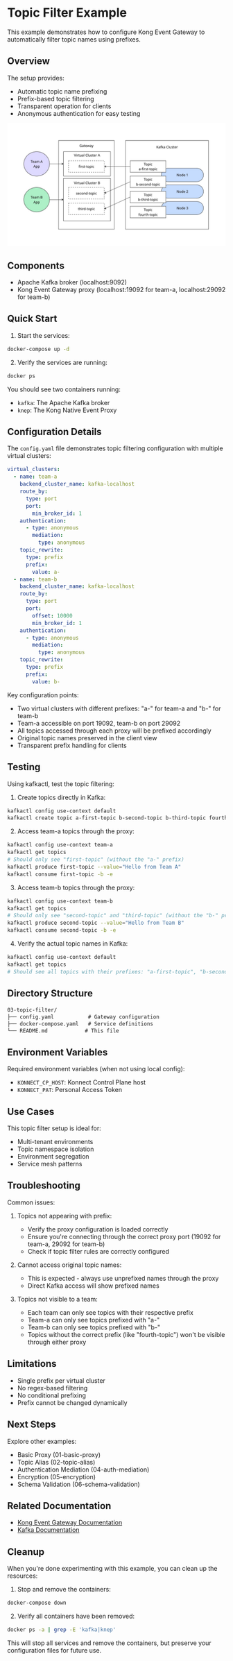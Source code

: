 # Topic Filter Example

This example demonstrates how to configure Kong Event Gateway to automatically filter topic names using prefixes.

## Overview

The setup provides:
- Automatic topic name prefixing
- Prefix-based topic filtering
- Transparent operation for clients
- Anonymous authentication for easy testing

![topic-filter](topic-filter.jpg)

## Components

- Apache Kafka broker (localhost:9092)
- Kong Event Gateway proxy (localhost:19092 for team-a, localhost:29092 for team-b)

## Quick Start

1. Start the services:
```bash
docker-compose up -d
```

2. Verify the services are running:
```bash
docker ps
```

You should see two containers running:
- `kafka`: The Apache Kafka broker
- `knep`: The Kong Native Event Proxy

## Configuration Details

The `config.yaml` file demonstrates topic filtering configuration with multiple virtual clusters:

```yaml
virtual_clusters:
  - name: team-a
    backend_cluster_name: kafka-localhost
    route_by:
      type: port
      port:
        min_broker_id: 1
    authentication:
      - type: anonymous
        mediation:
          type: anonymous
    topic_rewrite:
      type: prefix
      prefix:
        value: a-
  - name: team-b
    backend_cluster_name: kafka-localhost
    route_by:
      type: port
      port:
        offset: 10000
        min_broker_id: 1
    authentication:
      - type: anonymous
        mediation:
          type: anonymous
    topic_rewrite:
      type: prefix
      prefix:
        value: b-
```

Key configuration points:
- Two virtual clusters with different prefixes: "a-" for team-a and "b-" for team-b
- Team-a accessible on port 19092, team-b on port 29092
- All topics accessed through each proxy will be prefixed accordingly
- Original topic names preserved in the client view
- Transparent prefix handling for clients

## Testing

Using kafkactl, test the topic filtering:

1. Create topics directly in Kafka:
```bash
kafkactl config use-context default
kafkactl create topic a-first-topic b-second-topic b-third-topic fourth-topic
```

2. Access team-a topics through the proxy:
```bash
kafkactl config use-context team-a
kafkactl get topics
# Should only see "first-topic" (without the "a-" prefix)
kafkactl produce first-topic --value="Hello from Team A"
kafkactl consume first-topic -b -e
```

3. Access team-b topics through the proxy:
```bash
kafkactl config use-context team-b
kafkactl get topics
# Should only see "second-topic" and "third-topic" (without the "b-" prefix)
kafkactl produce second-topic --value="Hello from Team B"
kafkactl consume second-topic -b -e
```

4. Verify the actual topic names in Kafka:
```bash
kafkactl config use-context default
kafkactl get topics
# Should see all topics with their prefixes: "a-first-topic", "b-second-topic", etc.
```

## Directory Structure

```
03-topic-filter/
├── config.yaml           # Gateway configuration
├── docker-compose.yaml   # Service definitions
└── README.md            # This file
```

## Environment Variables

Required environment variables (when not using local config):
- `KONNECT_CP_HOST`: Konnect Control Plane host
- `KONNECT_PAT`: Personal Access Token

## Use Cases

This topic filter setup is ideal for:
- Multi-tenant environments
- Topic namespace isolation
- Environment segregation
- Service mesh patterns

## Troubleshooting

Common issues:

1. Topics not appearing with prefix:
   - Verify the proxy configuration is loaded correctly
   - Ensure you're connecting through the correct proxy port (19092 for team-a, 29092 for team-b)
   - Check if topic filter rules are correctly configured

2. Cannot access original topic names:
   - This is expected - always use unprefixed names through the proxy
   - Direct Kafka access will show prefixed names

3. Topics not visible to a team:
   - Each team can only see topics with their respective prefix
   - Team-a can only see topics prefixed with "a-"
   - Team-b can only see topics prefixed with "b-"
   - Topics without the correct prefix (like "fourth-topic") won't be visible through either proxy

## Limitations

- Single prefix per virtual cluster
- No regex-based filtering
- No conditional prefixing
- Prefix cannot be changed dynamically

## Next Steps

Explore other examples:
- Basic Proxy (01-basic-proxy)
- Topic Alias (02-topic-alias)
- Authentication Mediation (04-auth-mediation)
- Encryption (05-encryption)
- Schema Validation (06-schema-validation)

## Related Documentation

- [Kong Event Gateway Documentation](https://docs.konghq.com/gateway/)
- [Kafka Documentation](https://kafka.apache.org/documentation/)

## Cleanup

When you're done experimenting with this example, you can clean up the resources:

1. Stop and remove the containers:
```bash
docker-compose down
```

2. Verify all containers have been removed:
```bash
docker ps -a | grep -E 'kafka|knep'
```

This will stop all services and remove the containers, but preserve your configuration files for future use.
